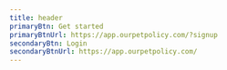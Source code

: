 ```yaml
---
title: header
primaryBtn: Get started
primaryBtnUrl: https://app.ourpetpolicy.com/?signup
secondaryBtn: Login
secondaryBtnUrl: https://app.ourpetpolicy.com/
---
```

